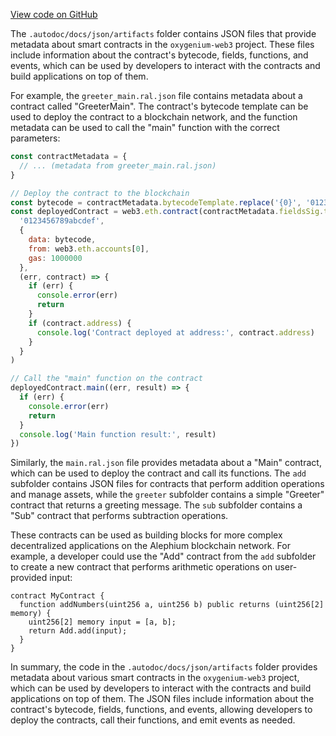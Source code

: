 [View code on GitHub](https://github.com/oxygenium/oxygenium-web3/.autodoc/docs/json/artifacts)

The `.autodoc/docs/json/artifacts` folder contains JSON files that provide metadata about smart contracts in the `oxygenium-web3` project. These files include information about the contract's bytecode, fields, functions, and events, which can be used by developers to interact with the contracts and build applications on top of them.

For example, the `greeter_main.ral.json` file contains metadata about a contract called "GreeterMain". The contract's bytecode template can be used to deploy the contract to a blockchain network, and the function metadata can be used to call the "main" function with the correct parameters:

```javascript
const contractMetadata = {
  // ... (metadata from greeter_main.ral.json)
}

// Deploy the contract to the blockchain
const bytecode = contractMetadata.bytecodeTemplate.replace('{0}', '0123456789abcdef')
const deployedContract = web3.eth.contract(contractMetadata.fieldsSig.types).new(
  '0123456789abcdef',
  {
    data: bytecode,
    from: web3.eth.accounts[0],
    gas: 1000000
  },
  (err, contract) => {
    if (err) {
      console.error(err)
      return
    }
    if (contract.address) {
      console.log('Contract deployed at address:', contract.address)
    }
  }
)

// Call the "main" function on the contract
deployedContract.main((err, result) => {
  if (err) {
    console.error(err)
    return
  }
  console.log('Main function result:', result)
})
```

Similarly, the `main.ral.json` file provides metadata about a "Main" contract, which can be used to deploy the contract and call its functions. The `add` subfolder contains JSON files for contracts that perform addition operations and manage assets, while the `greeter` subfolder contains a simple "Greeter" contract that returns a greeting message. The `sub` subfolder contains a "Sub" contract that performs subtraction operations.

These contracts can be used as building blocks for more complex decentralized applications on the Alephium blockchain network. For example, a developer could use the "Add" contract from the `add` subfolder to create a new contract that performs arithmetic operations on user-provided input:

```solidity
contract MyContract {
  function addNumbers(uint256 a, uint256 b) public returns (uint256[2] memory) {
    uint256[2] memory input = [a, b];
    return Add.add(input);
  }
}
```

In summary, the code in the `.autodoc/docs/json/artifacts` folder provides metadata about various smart contracts in the `oxygenium-web3` project, which can be used by developers to interact with the contracts and build applications on top of them. The JSON files include information about the contract's bytecode, fields, functions, and events, allowing developers to deploy the contracts, call their functions, and emit events as needed.

